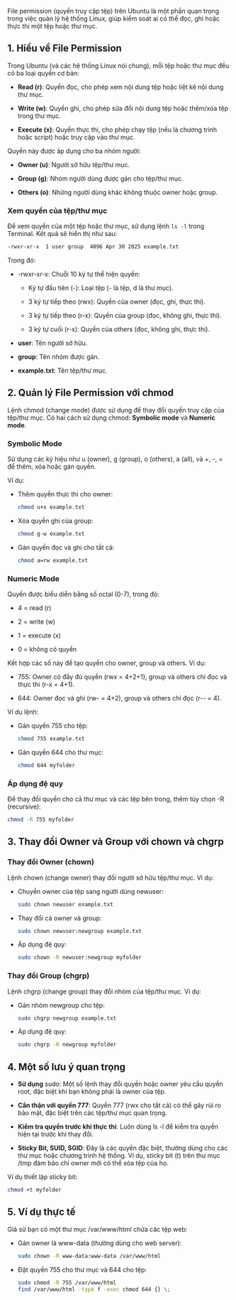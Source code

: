 File permission (quyền truy cập tệp) trên Ubuntu là một phần quan trọng trong việc quản lý hệ thống Linux, giúp kiểm soát ai có thể đọc, ghi hoặc thực thi một tệp hoặc thư mục. 

## 1. Hiểu về File Permission

Trong Ubuntu (và các hệ thống Linux nói chung), mỗi tệp hoặc thư mục đều có ba loại quyền cơ bản:

- **Read (r)**: Quyền đọc, cho phép xem nội dung tệp hoặc liệt kê nội dung thư mục.
    
- **Write (w)**: Quyền ghi, cho phép sửa đổi nội dung tệp hoặc thêm/xóa tệp trong thư mục.
    
- **Execute (x)**: Quyền thực thi, cho phép chạy tệp (nếu là chương trình hoặc script) hoặc truy cập vào thư mục.
    

Quyền này được áp dụng cho ba nhóm người:

- **Owner (u)**: Người sở hữu tệp/thư mục.
    
- **Group (g)**: Nhóm người dùng được gán cho tệp/thư mục.
    
- **Others (o)**: Những người dùng khác không thuộc owner hoặc group.
    

### Xem quyền của tệp/thư mục

Để xem quyền của một tệp hoặc thư mục, sử dụng lệnh `ls -l` trong Terminal. Kết quả sẽ hiển thị như sau:

```bash
-rwxr-xr-x  1 user group  4096 Apr 30 2025 example.txt
```

Trong đó:

- -rwxr-xr-x: Chuỗi 10 ký tự thể hiện quyền:
    
    - Ký tự đầu tiên (-): Loại tệp (- là tệp, d là thư mục).
        
    - 3 ký tự tiếp theo (rwx): Quyền của owner (đọc, ghi, thực thi).
        
    - 3 ký tự tiếp theo (r-x): Quyền của group (đọc, không ghi, thực thi).
        
    - 3 ký tự cuối (r-x): Quyền của others (đọc, không ghi, thực thi).
        
- **user**: Tên người sở hữu.
    
- **group**: Tên nhóm được gán.
    
- **example.txt**: Tên tệp/thư mục.
    

## 2. Quản lý File Permission với chmod

Lệnh chmod (change mode) được sử dụng để thay đổi quyền truy cập của tệp/thư mục. Có hai cách sử dụng chmod: **Symbolic mode** và **Numeric mode**.

### Symbolic Mode

Sử dụng các ký hiệu như u (owner), g (group), o (others), a (all), và +, -, = để thêm, xóa hoặc gán quyền.

Ví dụ:

- Thêm quyền thực thi cho owner:
    
    ```bash
    chmod u+x example.txt
    ```
    
- Xóa quyền ghi của group:
    
    ```bash
    chmod g-w example.txt
    ```
    
- Gán quyền đọc và ghi cho tất cả:
    
    ```bash
    chmod a=rw example.txt
    ```
    

### Numeric Mode

Quyền được biểu diễn bằng số octal (0-7), trong đó:

- 4 = read (r)
    
- 2 = write (w)
    
- 1 = execute (x)
    
- 0 = không có quyền
    

Kết hợp các số này để tạo quyền cho owner, group và others. Ví dụ:

- 755: Owner có đầy đủ quyền (rwx = 4+2+1), group và others chỉ đọc và thực thi (r-x = 4+1).
    
- 644: Owner đọc và ghi (rw- = 4+2), group và others chỉ đọc (r-- = 4).
    

Ví dụ lệnh:

- Gán quyền 755 cho tệp:
    
    ```bash
    chmod 755 example.txt
    ```
    
- Gán quyền 644 cho thư mục:
    
    ```bash
    chmod 644 myfolder
    ```
    

### Áp dụng đệ quy

Để thay đổi quyền cho cả thư mục và các tệp bên trong, thêm tùy chọn -R (recursive):

```bash
chmod -R 755 myfolder
```

## 3. Thay đổi Owner và Group với chown và chgrp

### Thay đổi Owner (chown)

Lệnh chown (change owner) thay đổi người sở hữu tệp/thư mục. Ví dụ:

- Chuyển owner của tệp sang người dùng newuser:
    
    ```bash
    sudo chown newuser example.txt
    ```
    
- Thay đổi cả owner và group:
    
    ```bash
    sudo chown newuser:newgroup example.txt
    ```
    
- Áp dụng đệ quy:
    
    ```bash
    sudo chown -R newuser:newgroup myfolder
    ```
    

### Thay đổi Group (chgrp)

Lệnh chgrp (change group) thay đổi nhóm của tệp/thư mục. Ví dụ:

- Gán nhóm newgroup cho tệp:
    
    ```bash
    sudo chgrp newgroup example.txt
    ```
    
- Áp dụng đệ quy:
    
    ```bash
    sudo chgrp -R newgroup myfolder
    ```
    

## 4. Một số lưu ý quan trọng

- **Sử dụng** sudo: Một số lệnh thay đổi quyền hoặc owner yêu cầu quyền root, đặc biệt khi bạn không phải là owner của tệp.
    
- **Cẩn thận với quyền 777**: Quyền 777 (rwx cho tất cả) có thể gây rủi ro bảo mật, đặc biệt trên các tệp/thư mục quan trọng.
    
- **Kiểm tra quyền trước khi thực thi**: Luôn dùng ls -l để kiểm tra quyền hiện tại trước khi thay đổi.
    
- **Sticky Bit, SUID, SGID**: Đây là các quyền đặc biệt, thường dùng cho các thư mục hoặc chương trình hệ thống. Ví dụ, sticky bit (t) trên thư mục /tmp đảm bảo chỉ owner mới có thể xóa tệp của họ.
    

Ví dụ thiết lập sticky bit:

```bash
chmod +t myfolder
```

## 5. Ví dụ thực tế

Giả sử bạn có một thư mục /var/www/html chứa các tệp web:

- Gán owner là www-data (thường dùng cho web server):
    
    ```bash
    sudo chown -R www-data:www-data /var/www/html
    ```
    
- Đặt quyền 755 cho thư mục và 644 cho tệp:
    
    ```bash
    sudo chmod -R 755 /var/www/html
    find /var/www/html -type f -exec chmod 644 {} \;
    ```
